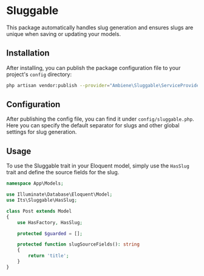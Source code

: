 # Sluggable

This package automatically handles slug generation and ensures slugs are unique when saving or updating your models.

## Installation

After installing, you can publish the package configuration file to your project's `config` directory:

```bash
php artisan vendor:publish --provider="Ambiene\Sluggable\ServiceProvider" --tag=config
```

## Configuration

After publishing the config file, you can find it under `config/sluggable.php`. Here you can specify the default separator for slugs and other global settings for slug generation.

## Usage

To use the Sluggable trait in your Eloquent model, simply use the `HasSlug` trait and define the source fields for the slug.

```php
namespace App\Models;

use Illuminate\Database\Eloquent\Model;
use Its\Sluggable\HasSlug;

class Post extends Model
{
    use HasFactory, HasSlug;

    protected $guarded = [];

    protected function slugSourceFields(): string
    {
        return 'title';
    }
}
```